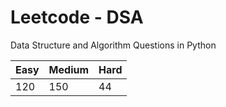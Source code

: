 # Leetcode - DSA

Data Structure and Algorithm Questions in Python

| Easy   |  Medium  | Hard |
|--------|----------|------|
|   120  |    150   |  44  |
